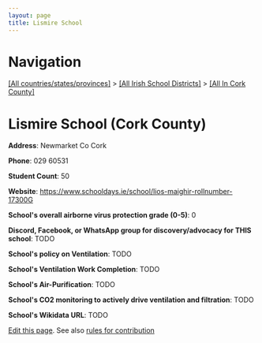 ```yaml
---
layout: page
title: Lismire School
---
```

# Navigation

[[All countries/states/provinces]](../../..) > [[All Irish School Districts]](../..) > [[All In Cork County]](..)

# Lismire School (Cork County)

**Address**: Newmarket Co Cork

**Phone**: 029 60531

**Student Count**: 50

**Website**: <https://www.schooldays.ie/school/lios-maighir-rollnumber-17300G>

**School's overall airborne virus protection grade (0-5)**: 0

**Discord, Facebook, or WhatsApp group for discovery/advocacy for THIS school**: TODO

**School's policy on Ventilation**: TODO

**School's Ventilation Work Completion**: TODO

**School's Air-Purification**: TODO

**School's CO2 monitoring to actively drive ventilation and filtration**: TODO

**School's Wikidata URL**: TODO


[Edit this page](https://github.com/ventilate-schools/Ireland/edit/main/./Cork_County/Lismire_School.md). See also [rules for contribution](../../../contribution-rules/)